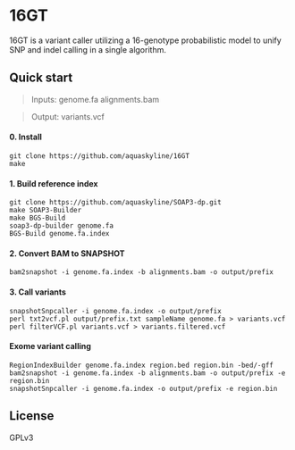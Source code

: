 # 16GT
16GT is a variant caller utilizing a 16-genotype probabilistic model to unify SNP and indel calling in a single algorithm.

## Quick start
> Inputs: genome.fa alignments.bam

> Output: variants.vcf

#### 0. Install
```
git clone https://github.com/aquaskyline/16GT
make
```
#### 1. Build reference index
```
git clone https://github.com/aquaskyline/SOAP3-dp.git
make SOAP3-Builder
make BGS-Build
soap3-dp-builder genome.fa
BGS-Build genome.fa.index
```
#### 2. Convert BAM to SNAPSHOT
```
bam2snapshot -i genome.fa.index -b alignments.bam -o output/prefix
```
#### 3. Call variants
```
snapshotSnpcaller -i genome.fa.index -o output/prefix
perl txt2vcf.pl output/prefix.txt sampleName genome.fa > variants.vcf
perl filterVCF.pl variants.vcf > variants.filtered.vcf
```

#### Exome variant calling
```
RegionIndexBuilder genome.fa.index region.bed region.bin -bed/-gff
bam2snapshot -i genome.fa.index -b alignments.bam -o output/prefix -e region.bin
snapshotSnpcaller -i genome.fa.index -o output/prefix -e region.bin
```

## License
GPLv3

